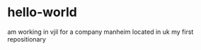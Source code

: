 hello-world
===========
am working in vjil for a company manheim located in uk
my first repositionary
